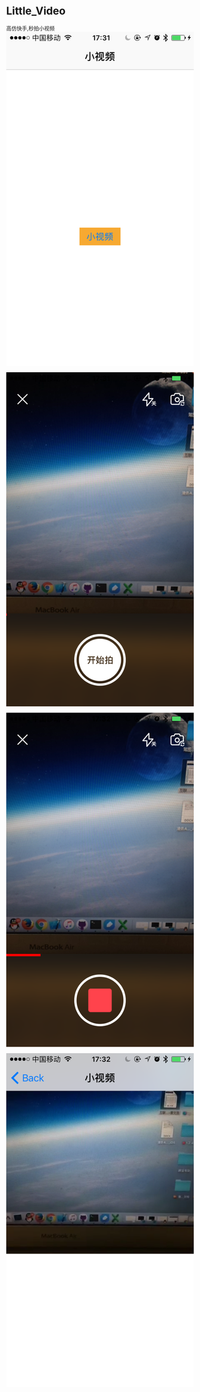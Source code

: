 # Little_Video
高仿快手,秒拍小视频
![image](https://github.com/jwh1650715313/Little_Video/blob/master/ReadMe/IMG_0954.PNG)


![image](https://github.com/jwh1650715313/Little_Video/blob/master/ReadMe/IMG_0955.PNG)


![image](https://github.com/jwh1650715313/Little_Video/blob/master/ReadMe/IMG_0956.PNG)


![image](https://github.com/jwh1650715313/Little_Video/blob/master/ReadMe/IMG_0957.PNG)
